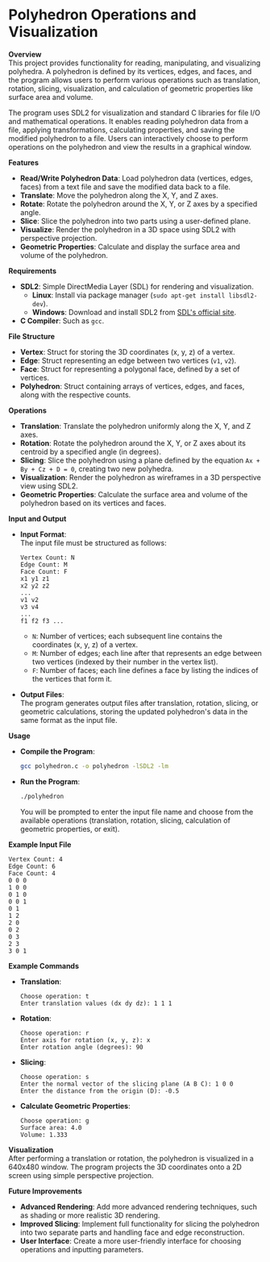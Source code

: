 # Polyhedron Operations and Visualization

**Overview**  
This project provides functionality for reading, manipulating, and visualizing polyhedra. A polyhedron is defined by its vertices, edges, and faces, and the program allows users to perform various operations such as translation, rotation, slicing, visualization, and calculation of geometric properties like surface area and volume.

The program uses SDL2 for visualization and standard C libraries for file I/O and mathematical operations. It enables reading polyhedron data from a file, applying transformations, calculating properties, and saving the modified polyhedron to a file. Users can interactively choose to perform operations on the polyhedron and view the results in a graphical window.

**Features**  
- **Read/Write Polyhedron Data**: Load polyhedron data (vertices, edges, faces) from a text file and save the modified data back to a file.
- **Translate**: Move the polyhedron along the X, Y, and Z axes.
- **Rotate**: Rotate the polyhedron around the X, Y, or Z axes by a specified angle.
- **Slice**: Slice the polyhedron into two parts using a user-defined plane.
- **Visualize**: Render the polyhedron in a 3D space using SDL2 with perspective projection.
- **Geometric Properties**: Calculate and display the surface area and volume of the polyhedron.

**Requirements**  
- **SDL2**: Simple DirectMedia Layer (SDL) for rendering and visualization.
  - **Linux**: Install via package manager (`sudo apt-get install libsdl2-dev`).
  - **Windows**: Download and install SDL2 from [SDL's official site](https://www.libsdl.org/).
- **C Compiler**: Such as `gcc`.

**File Structure**  
- **Vertex**: Struct for storing the 3D coordinates (x, y, z) of a vertex.
- **Edge**: Struct representing an edge between two vertices (`v1`, `v2`).
- **Face**: Struct for representing a polygonal face, defined by a set of vertices.
- **Polyhedron**: Struct containing arrays of vertices, edges, and faces, along with the respective counts.

**Operations**  
- **Translation**: Translate the polyhedron uniformly along the X, Y, and Z axes.
- **Rotation**: Rotate the polyhedron around the X, Y, or Z axes about its centroid by a specified angle (in degrees).
- **Slicing**: Slice the polyhedron using a plane defined by the equation `Ax + By + Cz + D = 0`, creating two new polyhedra.
- **Visualization**: Render the polyhedron as wireframes in a 3D perspective view using SDL2.
- **Geometric Properties**: Calculate the surface area and volume of the polyhedron based on its vertices and faces.

**Input and Output**  
- **Input Format**:  
  The input file must be structured as follows:
  ```
  Vertex Count: N
  Edge Count: M
  Face Count: F
  x1 y1 z1
  x2 y2 z2
  ...
  v1 v2
  v3 v4
  ...
  f1 f2 f3 ...
  ```
  - `N`: Number of vertices; each subsequent line contains the coordinates (x, y, z) of a vertex.
  - `M`: Number of edges; each line after that represents an edge between two vertices (indexed by their number in the vertex list).
  - `F`: Number of faces; each line defines a face by listing the indices of the vertices that form it.

- **Output Files**:  
  The program generates output files after translation, rotation, slicing, or geometric calculations, storing the updated polyhedron's data in the same format as the input file.

**Usage**  
- **Compile the Program**:  
  ```bash
  gcc polyhedron.c -o polyhedron -lSDL2 -lm
  ```
- **Run the Program**:  
  ```bash
  ./polyhedron
  ```
  You will be prompted to enter the input file name and choose from the available operations (translation, rotation, slicing, calculation of geometric properties, or exit).

**Example Input File**  
```
Vertex Count: 4
Edge Count: 6
Face Count: 4
0 0 0
1 0 0
0 1 0
0 0 1
0 1
1 2
2 0
0 2
0 3
2 3
3 0 1
```

**Example Commands**  
- **Translation**:  
  ```
  Choose operation: t
  Enter translation values (dx dy dz): 1 1 1
  ```
- **Rotation**:  
  ```
  Choose operation: r
  Enter axis for rotation (x, y, z): x
  Enter rotation angle (degrees): 90
  ```
- **Slicing**:  
  ```
  Choose operation: s
  Enter the normal vector of the slicing plane (A B C): 1 0 0
  Enter the distance from the origin (D): -0.5
  ```
- **Calculate Geometric Properties**:  
  ```
  Choose operation: g
  Surface area: 4.0
  Volume: 1.333
  ```

**Visualization**  
After performing a translation or rotation, the polyhedron is visualized in a 640x480 window. The program projects the 3D coordinates onto a 2D screen using simple perspective projection.

**Future Improvements**  
- **Advanced Rendering**: Add more advanced rendering techniques, such as shading or more realistic 3D rendering.
- **Improved Slicing**: Implement full functionality for slicing the polyhedron into two separate parts and handling face and edge reconstruction.
- **User Interface**: Create a more user-friendly interface for choosing operations and inputting parameters.
